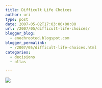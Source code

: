 ```yaml
---
title: Difficult Life Choices
author: uri
type: post
date: 2007-05-02T17:03:00+00:00
url: /2007/05/difficult-life-choices/
blogger_blog:
  - enochrooted.blogspot.com
blogger_permalink:
  - /2007/05/difficult-life-choices.html
categories:
  - decisions
  - ollas

---
```

[<img style="display:block;text-align:center;cursor:hand;margin:0 auto 10px;" src="http://bp1.blogger.com/_WEHvyZj_jiU/RjjElZYy3gI/AAAAAAAAA30/6uzxaqtHQw8/s320/difficult-life-choices.gif" border="0" />][1]

 [1]: http://bp1.blogger.com/_WEHvyZj_jiU/RjjElZYy3gI/AAAAAAAAA30/6uzxaqtHQw8/s1600-h/difficult-life-choices.gif